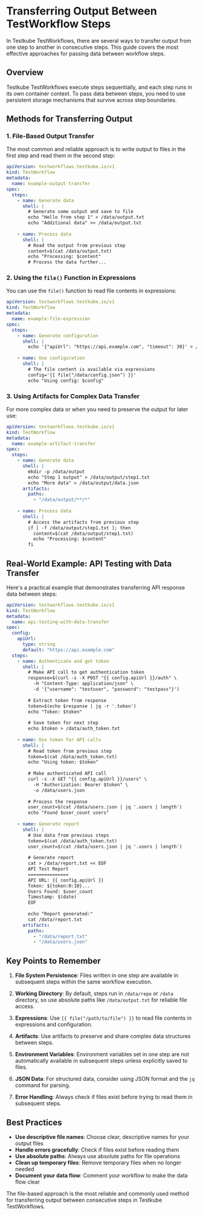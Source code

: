 # Transferring Output Between TestWorkflow Steps

In Testkube TestWorkflows, there are several ways to transfer output from one step to another in consecutive steps. This guide covers the most effective approaches for passing data between workflow steps.

## Overview

Testkube TestWorkflows execute steps sequentially, and each step runs in its own container context. To pass data between steps, you need to use persistent storage mechanisms that survive across step boundaries.

## Methods for Transferring Output

### 1. File-Based Output Transfer

The most common and reliable approach is to write output to files in the first step and read them in the second step:

```yaml
apiVersion: testworkflows.testkube.io/v1
kind: TestWorkflow
metadata:
  name: example-output-transfer
spec:
  steps:
    - name: Generate data
      shell: |
        # Generate some output and save to file
        echo "Hello from step 1" > /data/output.txt
        echo "Additional data" >> /data/output.txt
        
    - name: Process data
      shell: |
        # Read the output from previous step
        content=$(cat /data/output.txt)
        echo "Processing: $content"
        # Process the data further...
```

### 2. Using the `file()` Function in Expressions

You can use the `file()` function to read file contents in expressions:

```yaml
apiVersion: testworkflows.testkube.io/v1
kind: TestWorkflow
metadata:
  name: example-file-expression
spec:
  steps:
    - name: Generate configuration
      shell: |
        echo '{"apiUrl": "https://api.example.com", "timeout": 30}' > /data/config.json
        
    - name: Use configuration
      shell: |
        # The file content is available via expressions
        config='{{ file("/data/config.json") }}'
        echo "Using config: $config"
```

### 3. Using Artifacts for Complex Data Transfer

For more complex data or when you need to preserve the output for later use:

```yaml
apiVersion: testworkflows.testkube.io/v1
kind: TestWorkflow
metadata:
  name: example-artifact-transfer
spec:
  steps:
    - name: Generate data
      shell: |
        mkdir -p /data/output
        echo "Step 1 output" > /data/output/step1.txt
        echo "More data" > /data/output/data.json
      artifacts:
        paths:
          - "/data/output/**/*"
          
    - name: Process data
      shell: |
        # Access the artifacts from previous step
        if [ -f /data/output/step1.txt ]; then
          content=$(cat /data/output/step1.txt)
          echo "Processing: $content"
        fi
```

## Real-World Example: API Testing with Data Transfer

Here's a practical example that demonstrates transferring API response data between steps:

```yaml
apiVersion: testworkflows.testkube.io/v1
kind: TestWorkflow
metadata:
  name: api-testing-with-data-transfer
spec:
  config:
    apiUrl:
      type: string
      default: "https://api.example.com"
  steps:
    - name: Authenticate and get token
      shell: |
        # Make API call to get authentication token
        response=$(curl -s -X POST "{{ config.apiUrl }}/auth" \
          -H "Content-Type: application/json" \
          -d '{"username": "testuser", "password": "testpass"}')
        
        # Extract token from response
        token=$(echo $response | jq -r '.token')
        echo "Token: $token"
        
        # Save token for next step
        echo $token > /data/auth_token.txt
        
    - name: Use token for API calls
      shell: |
        # Read token from previous step
        token=$(cat /data/auth_token.txt)
        echo "Using token: $token"
        
        # Make authenticated API call
        curl -s -X GET "{{ config.apiUrl }}/users" \
          -H "Authorization: Bearer $token" \
          -o /data/users.json
        
        # Process the response
        user_count=$(cat /data/users.json | jq '.users | length')
        echo "Found $user_count users"
        
    - name: Generate report
      shell: |
        # Use data from previous steps
        token=$(cat /data/auth_token.txt)
        user_count=$(cat /data/users.json | jq '.users | length')
        
        # Generate report
        cat > /data/report.txt << EOF
        API Test Report
        ===============
        API URL: {{ config.apiUrl }}
        Token: ${token:0:10}...
        Users Found: $user_count
        Timestamp: $(date)
        EOF
        
        echo "Report generated:"
        cat /data/report.txt
      artifacts:
        paths:
          - "/data/report.txt"
          - "/data/users.json"
```

## Key Points to Remember

1. **File System Persistence**: Files written in one step are available in subsequent steps within the same workflow execution.

2. **Working Directory**: By default, steps run in `/data/repo` or `/data` directory, so use absolute paths like `/data/output.txt` for reliable file access.

3. **Expressions**: Use `{{ file("/path/to/file") }}` to read file contents in expressions and configuration.

4. **Artifacts**: Use artifacts to preserve and share complex data structures between steps.

5. **Environment Variables**: Environment variables set in one step are not automatically available in subsequent steps unless explicitly saved to files.

6. **JSON Data**: For structured data, consider using JSON format and the `jq` command for parsing.

7. **Error Handling**: Always check if files exist before trying to read them in subsequent steps.

## Best Practices

- **Use descriptive file names**: Choose clear, descriptive names for your output files
- **Handle errors gracefully**: Check if files exist before reading them
- **Use absolute paths**: Always use absolute paths for file operations
- **Clean up temporary files**: Remove temporary files when no longer needed
- **Document your data flow**: Comment your workflow to make the data flow clear

The file-based approach is the most reliable and commonly used method for transferring output between consecutive steps in Testkube TestWorkflows.
